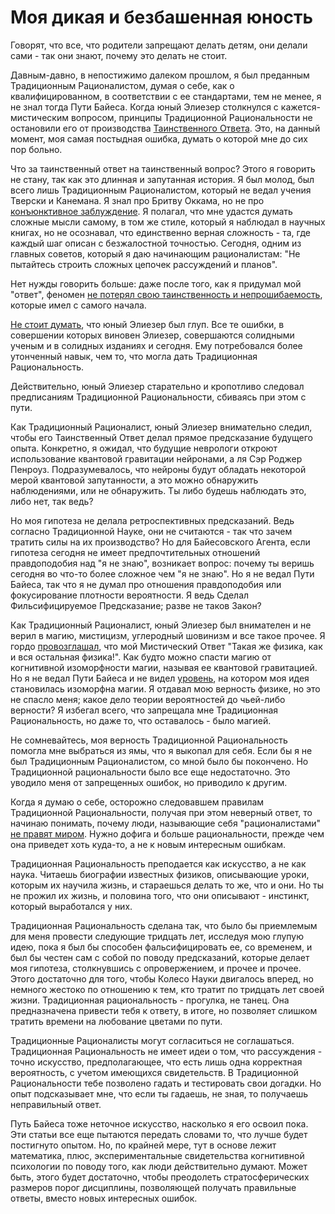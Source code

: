 # Моя дикая и безбашенная юность
Говорят, что все, что родители запрещают делать детям, они делали сами - так они знают, почему это делать не стоит.

Давным-давно, в непостижимо далеком прошлом, я был преданным Традиционным Рационалистом, думая о себе, как о квалифицированном, в соответствии с ее стандартами, тем не менее, я не знал тогда Пути Байеса. Когда юный Элиезер столкнулся с кажется-мистическим вопросом, принципы Традиционной Рациональности не остановили его от производства [Таинственного Ответа](http://lesswrong.ru/w/%D0%A2%D0%B0%D0%B8%D0%BD%D1%81%D1%82%D0%B2%D0%B5%D0%BD%D0%BD%D1%8B%D0%B5_%D0%BE%D1%82%D0%B2%D0%B5%D1%82%D1%8B_%D0%BD%D0%B0_%D1%82%D0%B0%D0%B8%D0%BD%D1%81%D1%82%D0%B2%D0%B5%D0%BD%D0%BD%D1%8B%D0%B5_%D0%B2%D0%BE%D0%BF%D1%80%D0%BE%D1%81%D1%8B). Это, на данный момент, моя самая постыдная ошибка, думать о которой мне до сих пор больно.

Что за таинственный ответ на таинственный вопрос? Этого я говорить не стану, так как это длинная и запутанная история. Я был молод, был всего лишь Традиционным Рационалистом, который не ведал учения Тверски и Канемана. Я знал про Бритву Оккама, но не про [конъюнктивное заблуждение](https://en.wikipedia.org/wiki/Conjunction_fallacy). Я полагал, что мне удастся думать сложные мысли самому, в том же стиле, который я наблюдал в научных книгах, но не осознавал, что единственно верная сложность - та, где каждый шаг описан с безжалостной точностью. Сегодня, одним из главных советов, который я даю начинающим рационалистам: "Не пытайтесь строить сложных цепочек рассуждений и планов".

Нет нужды говорить больше: даже после того, как я придумал мой "ответ", феномен [не потерял свою таинственность и непрошибаемость](http://lesswrong.ru/w/%D0%A2%D0%B0%D0%B8%D0%BD%D1%81%D1%82%D0%B2%D0%B5%D0%BD%D0%BD%D1%8B%D0%B5_%D0%BE%D1%82%D0%B2%D0%B5%D1%82%D1%8B_%D0%BD%D0%B0_%D1%82%D0%B0%D0%B8%D0%BD%D1%81%D1%82%D0%B2%D0%B5%D0%BD%D0%BD%D1%8B%D0%B5_%D0%B2%D0%BE%D0%BF%D1%80%D0%BE%D1%81%D1%8B), которые имел с самого начала.

[Не стоит думать](http://lesswrong.ru/w/%D0%A4%D1%83%D0%BD%D0%B4%D0%B0%D0%BC%D0%B5%D0%BD%D1%82%D0%B0%D0%BB%D1%8C%D0%BD%D0%B0%D1%8F_%D0%BE%D1%88%D0%B8%D0%B1%D0%BA%D0%B0_%D0%B0%D1%82%D1%80%D0%B8%D0%B1%D1%83%D1%86%D0%B8%D0%B8), что юный Элиезер был глуп. Все те ошибки, в совершении которых виновен Элиезер, совершаются солидными ученым и в солидных изданиях и сегодня. Ему потребовался более утонченный навык, чем то, что могла дать Традиционная Рациональность.

Действительно, юный Элиезер старательно и кропотливо следовал предписаниям Традиционной Рациональности, сбиваясь при этом с пути.

Как Традиционный Рационалист, юный Элиезер внимательно следил, чтобы его Таинственный Ответ делал прямое предсказание будущего опыта. Конкретно, я ожидал, что будущие неврологи откроют использование квантовой гравитации нейронами, а ля Сэр Роджер Пенроуз. Подразумевалось, что нейроны будут обладать некоторой мерой квантовой запутанности, а это можно обнаружить наблюдениями, или не обнаружить. Ты либо будешь наблюдать это, либо нет, так ведь?

Но моя гипотеза не делала ретроспективных предсказаний. Ведь согласно Традиционной Науке, они не считаются - так что зачем тратить силы на их производство? Но для Байесовского Агента, если гипотеза сегодня не имеет предпочтительных отношений правдоподобия над "я не знаю", возникает вопрос: почему ты веришь сегодня во что-то более сложное чем "я не знаю". Но я не ведал Пути Байеса, так что я не думал про отношения правдоподобия или фокусирование плотности вероятности. Я ведь Сделал Фильсифицируемое Предсказание; разве не таков Закон?

Как Традиционный Рационалист, юный Элиезер был внимателен и не верил в магию, мистицизм, углеродный шовинизм и все такое прочее. Я гордо [провозглашал](http://lesswrong.ru/w/%D0%9F%D1%80%D0%BE%D0%B2%D0%BE%D0%B7%D0%B3%D0%BB%D0%B0%D1%88%D0%B5%D0%BD%D0%B8%D1%8F_%D0%B8_%D0%BA%D1%80%D0%B8%D0%BA%D0%B8_%D0%BE%D0%B1%D0%BE%D0%B4%D1%80%D0%B5%D0%BD%D0%B8%D1%8F), что мой Мистический Ответ "Такая же физика, как и вся остальная физика!". Как будто можно спасти магию от когнитивной изоморфности магии, называя ее квантовой гравитацией. Но я не ведал Пути Байеса и не видел [уровень](http://lesswrong.ru/w/%D0%9D%D0%B0%D1%83%D0%BA%D0%B0_%D0%BA%D0%B0%D0%BA_%D0%BE%D0%B4%D0%B5%D1%8F%D0%BD%D0%B8%D0%B5), на котором моя идея становилась изоморфна магии. Я отдавал мою верность физике, но это не спасло меня; какое дело теории вероятностей до чьей-либо верности? Я избегал всего, что запрещала мне Традиционная Рациональность, но даже то, что оставалось - было магией.

Не сомневайтесь, моя верность Традиционной Рациональность помогла мне выбраться из ямы, что я выкопал для себя. Если бы я не был Традиционным Рационалистом, со мной было бы покончено. Но Традиционной рациональности было все еще недостаточно. Это уводило меня от запрещенных ошибок, но приводило к другим.

Когда я думаю о себе, осторожно следовавшем правилам Традиционной Рациональности, получая при этом неверный ответ, то начинаю понимать, почему люди, называющие себя "рационалистами" [не правят миром](http://lesswrong.ru/w/%D0%97%D0%BD%D0%B0%D0%BD%D0%B8%D0%B5_%D0%B8%D1%81%D0%BA%D0%B0%D0%B6%D0%B5%D0%BD%D0%B8%D0%B9_%D0%BC%D0%BE%D0%B6%D0%B5%D1%82_%D0%B2%D1%80%D0%B5%D0%B4%D0%B8%D1%82%D1%8C). Нужно дофига и больше рациональности, прежде чем она приведет хоть куда-то, а не к новым интересным ошибкам.

Традиционная Рациональность преподается как искусство, а не как наука. Читаешь биографии известных физиков, описывающие уроки, которым их научила жизнь, и стараешься делать то же, что и они. Но ты не прожил их жизнь, и половина того, что они описывают - инстинкт, который выработался у них.

Традиционная Рациональность сделана так, что было бы приемлемым для меня провести следующие тридцать лет, исследуя мою глупую идею, пока я был бы способен фальсифицировать ее, со временем, и был бы честен сам с собой по поводу предсказаний, которые делает моя гипотеза, столкнувшись с опровержением, и прочее и прочее. Этого достаточно для того, чтобы Колесо Науки двигалось вперед, но немного жестоко по отношению к тем, кто тратит по тридцать лет своей жизни. Традиционная рациональность - прогулка, не танец. Она предназначена привести тебя к ответу, в итоге, но позволяет слишком тратить времени на любование цветами по пути.

Традиционные Рационалисты могут согласиться не соглашаться. Традиционная Рациональность не имеет идеи о том, что рассуждения - точно искусство, предполагающее, что есть лишь одна корректная вероятность, с учетом имеющихся свидетельств. В Традиционной Рациональности тебе позволено гадать и тестировать свои догадки. Но опыт подсказывает мне, что если ты гадаешь, не зная, то получаешь неправильный ответ.

Путь Байеса тоже неточное искусство, насколько я его освоил пока. Эти статьи все еще пытаются передать словами то, что лучше будет постигнуто опытом. Но, по крайней мере, тут в основе лежит математика, плюс, экспериментальные свидетельства когнитивной психологии по поводу того, как люди действительно думают. Может быть, этого будет достаточно, чтобы преодолеть стратосферических размеров порог дисциплины, позволяющей получать правильные ответы, вместо новых интересных ошибок.